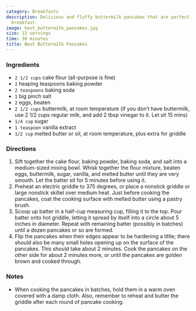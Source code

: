 ```yaml
---
category: Breakfasts
description: Delicious and fluffy buttermilk pancakes that are perfect for a weekend
  breakfast.
image: best_buttermilk_pancakes.jpg
size: 12 servings
time: 30 minutes
title: Best Buttermilk Pancakes
---
```

### Ingredients

* `2 1/2 cups` cake flour (all-purpose is fine)
* `2` heaping teaspoons baking powder
* `2 teaspoons` baking soda
* `1` big pinch salt
* `2` eggs, beaten
* `2 1/2 cups` buttermilk, at room temperature (if you don’t have buttermilk, use 2 1/2 cups regular milk, and add 2 tbsp vinegar to it. Let sit 15 mins)
* `1/4 cup` sugar
* `1 teaspoon` vanilla extract
* `1/2 cup` melted butter or oil, at room temperature, plus extra for griddle

### Directions

1. Sift together the cake flour, baking powder, baking soda, and salt into a medium-sized mixing bowl. Whisk together the flour mixture, beaten eggs, buttermilk, sugar, vanilla, and melted butter until they are very smooth. Let the batter sit for 5 minutes before using it.
2. Preheat an electric griddle to 375 degrees, or place a nonstick griddle or large nonstick skillet over medium heat. Just before cooking the pancakes, coat the cooking surface with melted butter using a pastry brush.
3. Scoop up batter in a half-cup measuring cup, filling it to the top. Pour batter onto hot griddle, letting it spread by itself into a circle about 5 inches in diameter. Repeat with remaining batter (possibly in batches) until a dozen pancakes or so are formed.
4. Flip the pancakes when their edges appear to be hardening a little; there should also be many small holes opening up on the surface of the pancakes. This should take about 2 minutes. Cook the pancakes on the other side for about 2 minutes more, or until the pancakes are golden brown and cooked through.

### Notes

- When cooking the pancakes in batches, hold them in a warm oven covered with a damp cloth. Also, remember to reheat and butter the griddle after each round of pancake cooking.